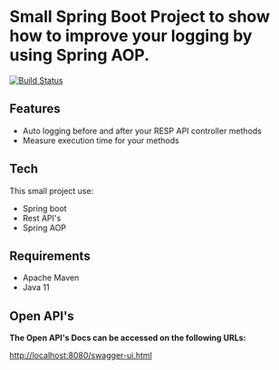 # Small Spring Boot Project to show how to improve your logging by using Spring AOP.



[![Build Status](https://travis-ci.org/joemccann/dillinger.svg?branch=master)](https://travis-ci.org/joemccann/dillinger)

## Features

- Auto logging before and after your RESP API controller methods
- Measure execution time for your methods

## Tech

This small project use:

- Spring boot
- Rest API's
- Spring AOP

## Requirements

- Apache Maven
- Java 11

## Open API's

**The Open API's Docs can be accessed on the following URLs:**

[http://localhost:8080/swagger-ui.html](http://localhost:8080/swagger-ui.html)